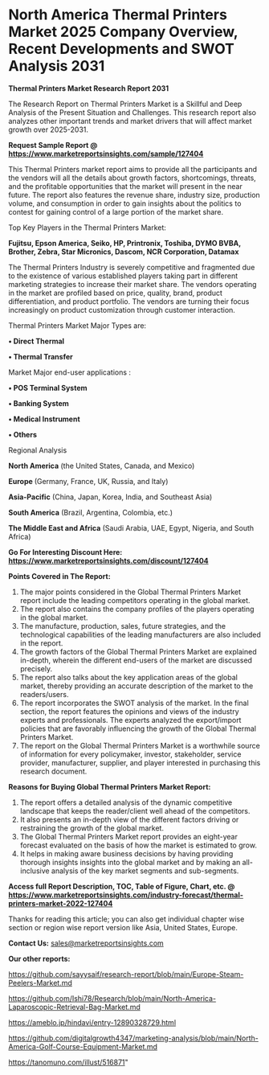 # North America Thermal Printers Market 2025 Company Overview, Recent Developments and SWOT Analysis 2031

<strong>Thermal Printers Market Research Report 2031</strong>

The Research Report on Thermal Printers Market is a Skillful and Deep Analysis of the Present Situation and Challenges. This research report also analyzes other important trends and market drivers that will affect market growth over 2025-2031.

<strong>Request Sample Report @ <a href=https://www.marketreportsinsights.com/sample/127404>https://www.marketreportsinsights.com/sample/127404</a></strong>

This Thermal Printers market report aims to provide all the participants and the vendors will all the details about growth factors, shortcomings, threats, and the profitable opportunities that the market will present in the near future. The report also features the revenue share, industry size, production volume, and consumption in order to gain insights about the politics to contest for gaining control of a large portion of the market share.

Top Key Players in the Thermal Printers Market:

<strong>Fujitsu, Epson America, Seiko, HP, Printronix, Toshiba, DYMO BVBA, Brother, Zebra, Star Micronics, Dascom, NCR Corporation, Datamax</strong>

The Thermal Printers Industry is severely competitive and fragmented due to the existence of various established players taking part in different marketing strategies to increase their market share. The vendors operating in the market are profiled based on price, quality, brand, product differentiation, and product portfolio. The vendors are turning their focus increasingly on product customization through customer interaction.

Thermal Printers Market Major Types are:

<strong>• Direct Thermal

• Thermal Transfer</strong>

Market Major end-user applications :

<strong>• POS Terminal System

• Banking System

• Medical Instrument

• Others</strong>

Regional Analysis

</u><strong><b>North America</b></strong> (the United States, Canada, and Mexico)

<strong><b>Europe </b></strong>(Germany, France, UK, Russia, and Italy)

<strong><b>Asia-Pacific</b></strong> (China, Japan, Korea, India, and Southeast Asia)

<strong><b>South America</b></strong> (Brazil, Argentina, Colombia, etc.)

<strong><b>The Middle East and Africa</b></strong> (Saudi Arabia, UAE, Egypt, Nigeria, and South Africa)

<strong>Go For Interesting Discount Here: <a href=https://www.marketreportsinsights.com/discount/127404>https://www.marketreportsinsights.com/discount/127404</a></strong>

<strong>Points Covered in The Report:</strong>
<ol>
  <li>The major points considered in the Global Thermal Printers Market report include the leading competitors operating in the global market.</li>
  <li>The report also contains the company profiles of the players operating in the global market.</li>
  <li>The manufacture, production, sales, future strategies, and the technological capabilities of the leading manufacturers are also included in the report.</li>
  <li>The growth factors of the Global Thermal Printers Market are explained in-depth, wherein the different end-users of the market are discussed precisely.</li>
  <li>The report also talks about the key application areas of the global market, thereby providing an accurate description of the market to the readers/users.</li>
  <li>The report incorporates the SWOT analysis of the market. In the final section, the report features the opinions and views of the industry experts and professionals. The experts analyzed the export/import policies that are favorably influencing the growth of the Global Thermal Printers Market.</li>
  <li>The report on the Global Thermal Printers Market is a worthwhile source of information for every policymaker, investor, stakeholder, service provider, manufacturer, supplier, and player interested in purchasing this research document.</li>
</ol>
<strong>Reasons for Buying Global Thermal Printers Market Report:</strong>

<ol>
  <li>The report offers a detailed analysis of the dynamic competitive landscape that keeps the reader/client well ahead of the competitors.</li>
  <li>It also presents an in-depth view of the different factors driving or restraining the growth of the global market.</li>
  <li>The Global Thermal Printers Market report provides an eight-year forecast evaluated on the basis of how the market is estimated to grow.</li>
  <li>It helps in making aware business decisions by having providing thorough insights insights into the global market and by making an all-inclusive analysis of the key market segments and sub-segments.</li>
</ol>
<strong>Access full Report Description, TOC, Table of Figure, Chart, etc. @ <a href=https://www.marketreportsinsights.com/industry-forecast/thermal-printers-market-2022-127404>https://www.marketreportsinsights.com/industry-forecast/thermal-printers-market-2022-127404</a></strong>


Thanks for reading this article; you can also get individual chapter wise section or region wise report version like Asia, United States, Europe.

<strong>Contact Us:</strong>
sales@marketreportsinsights.com

<strong>Our other reports:</strong>

<a href=https://github.com/sayysaif/research-report/blob/main/Europe-Steam-Peelers-Market.md>https://github.com/sayysaif/research-report/blob/main/Europe-Steam-Peelers-Market.md</a>

<a href=https://github.com/Ishi78/Research/blob/main/North-America-Laparoscopic-Retrieval-Bag-Market.md>https://github.com/Ishi78/Research/blob/main/North-America-Laparoscopic-Retrieval-Bag-Market.md</a>

<a href=https://ameblo.jp/hindavi/entry-12890328729.html>https://ameblo.jp/hindavi/entry-12890328729.html</a>

<a href=https://github.com/digitalgrowth4347/marketing-analysis/blob/main/North-America-Golf-Course-Equipment-Market.md>https://github.com/digitalgrowth4347/marketing-analysis/blob/main/North-America-Golf-Course-Equipment-Market.md</a>

<a href=https://tanomuno.com/illust/516871>https://tanomuno.com/illust/516871</a>"
